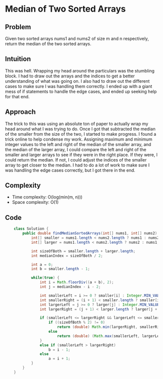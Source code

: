 # Median of Two Sorted Arrays
## Problem
Given two sorted arrays nums1 and nums2 of size m and n respectively, return the median of the two sorted arrays.

## Intuition
This was hell. Wrapping my head around the particulars was the stumbling block. I had to draw out the arrays and the indices to get a better understanding of what was going on. I also had to draw out the different cases to make sure I was handling them correctly. I ended up with a giant mess of if statements to handle the edge cases, and ended up seeking help for that end.


## Approach
The trick to this was using an absolute ton of paper to actually wrap my head around what I was trying to do. Once I got that subtracted the median of the smaller from the size of the two, I started to make progress. I found a trick online to help condense my work. Assigning maximum and minimum integer values to the left and right of the median of the smaller array, and the median of the larger array, I could compare the left and right of the smaller and larger arrays to see if they were in the right place. If they were, I could return the median. If not, I could adjust the indices of the smaller array to get closer to the median. I had to do a lot of work to make sure I was handling the edge cases correctly, but I got there in the end.


## Complexity
- Time complexity: O(log(min(m, n)))
- Space complexity: O(1)

## Code
```java
    class Solution {
        public double findMedianSortedArrays(int[] nums1, int[] nums2) {
            int[] smaller = nums1.length < nums2.length ? nums1 : nums2;
            int[] larger = nums1.length < nums2.length ? nums2 : nums1;

            int sizeOfBoth = smaller.length + larger.length;
            int medianIndex = sizeOfBoth / 2;

            int a = 0;
            int b = smaller.length - 1;

            while(true) {
                int i = Math.floorDiv((a + b), 2);
                int j = medianIndex - i - 2;

                int smallerLeft = i >= 0 ? smaller[i] : Integer.MIN_VALUE;
                int smallerRight = (i + 1) < smaller.length ? smaller[i + 1] : Integer.MAX_VALUE;
                int largerLeft = j >= 0 ? larger[j] : Integer.MIN_VALUE;
                int largerRight = (j + 1) < larger.length ? larger[j + 1] : Integer.MAX_VALUE;

                if (smallerLeft <= largerRight && largerLeft <= smallerRight) {
                    if ((sizeOfBoth % 2) != 0)
                        return (double) Math.min(largerRight, smallerRight);
                    else   
                        return (double) (Math.max(smallerLeft, largerLeft) + Math.min(smallerRight, largerRight)) / 2;
                }
                else if (smallerLeft > largerRight)
                    b = i - 1;
                else
                    a = i + 1;
            }
        }
    }
```